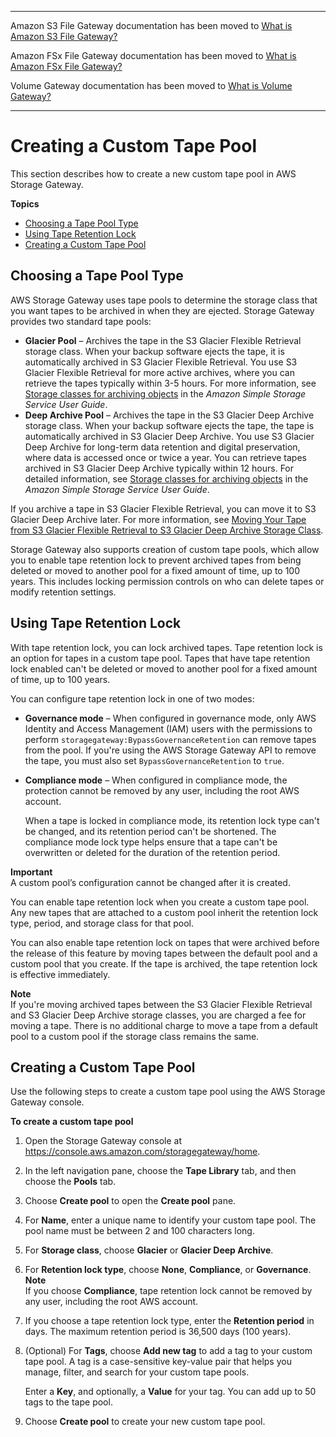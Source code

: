 --------

Amazon S3 File Gateway documentation has been moved to [What is Amazon S3 File Gateway?](https://docs.aws.amazon.com/filegateway/latest/files3/WhatIsStorageGateway.html)

Amazon FSx File Gateway documentation has been moved to [What is Amazon FSx File Gateway?](https://docs.aws.amazon.com/filegateway/latest/filefsxw/WhatIsStorageGateway.html)

Volume Gateway documentation has been moved to [What is Volume Gateway?](https://docs.aws.amazon.com/storagegateway/latest/vgw/WhatIsStorageGateway.html)

--------

# Creating a Custom Tape Pool<a name="CreatingCustomTapePool"></a>

This section describes how to create a new custom tape pool in AWS Storage Gateway\. 

**Topics**
+ [Choosing a Tape Pool Type](#ChoosingTapePoolType)
+ [Using Tape Retention Lock](#TapeRetentionLock)
+ [Creating a Custom Tape Pool](#CreatingCustomTapePools)

## Choosing a Tape Pool Type<a name="ChoosingTapePoolType"></a>

AWS Storage Gateway uses tape pools to determine the storage class that you want tapes to be archived in when they are ejected\. Storage Gateway provides two standard tape pools:
+ **Glacier Pool** – Archives the tape in the S3 Glacier Flexible Retrieval storage class\. When your backup software ejects the tape, it is automatically archived in S3 Glacier Flexible Retrieval\. You use S3 Glacier Flexible Retrieval for more active archives, where you can retrieve the tapes typically within 3\-5 hours\. For more information, see [Storage classes for archiving objects](https://docs.aws.amazon.com/AmazonS3/latest/dev/storage-class-intro.html#sc-glacier) in the *Amazon Simple Storage Service User Guide*\. 
+ **Deep Archive Pool** – Archives the tape in the S3 Glacier Deep Archive storage class\. When your backup software ejects the tape, the tape is automatically archived in S3 Glacier Deep Archive\. You use S3 Glacier Deep Archive for long\-term data retention and digital preservation, where data is accessed once or twice a year\. You can retrieve tapes archived in S3 Glacier Deep Archive typically within 12 hours\. For detailed information, see [Storage classes for archiving objects](https://docs.aws.amazon.com/AmazonS3/latest/dev/storage-class-intro.html#sc-glacier) in the *Amazon Simple Storage Service User Guide*\.

If you archive a tape in S3 Glacier Flexible Retrieval, you can move it to S3 Glacier Deep Archive later\. For more information, see [Moving Your Tape from S3 Glacier Flexible Retrieval to S3 Glacier Deep Archive Storage Class](moving-tapes-vtl.md)\.

Storage Gateway also supports creation of custom tape pools, which allow you to enable tape retention lock to prevent archived tapes from being deleted or moved to another pool for a fixed amount of time, up to 100 years\. This includes locking permission controls on who can delete tapes or modify retention settings\.

## Using Tape Retention Lock<a name="TapeRetentionLock"></a>

With tape retention lock, you can lock archived tapes\. Tape retention lock is an option for tapes in a custom tape pool\. Tapes that have tape retention lock enabled can't be deleted or moved to another pool for a fixed amount of time, up to 100 years\.

You can configure tape retention lock in one of two modes:
+ **Governance mode** – When configured in governance mode, only AWS Identity and Access Management \(IAM\) users with the permissions to perform `storagegateway:BypassGovernanceRetention` can remove tapes from the pool\. If you're using the AWS Storage Gateway API to remove the tape, you must also set `BypassGovernanceRetention` to `true`\.
+ **Compliance mode** – When configured in compliance mode, the protection cannot be removed by any user, including the root AWS account\. 

  When a tape is locked in compliance mode, its retention lock type can't be changed, and its retention period can't be shortened\. The compliance mode lock type helps ensure that a tape can't be overwritten or deleted for the duration of the retention period\.

**Important**  
A custom pool’s configuration cannot be changed after it is created\.

You can enable tape retention lock when you create a custom tape pool\. Any new tapes that are attached to a custom pool inherit the retention lock type, period, and storage class for that pool\.

You can also enable tape retention lock on tapes that were archived before the release of this feature by moving tapes between the default pool and a custom pool that you create\. If the tape is archived, the tape retention lock is effective immediately\.

**Note**  
If you're moving archived tapes between the S3 Glacier Flexible Retrieval and S3 Glacier Deep Archive storage classes, you are charged a fee for moving a tape\. There is no additional charge to move a tape from a default pool to a custom pool if the storage class remains the same\.

## Creating a Custom Tape Pool<a name="CreatingCustomTapePools"></a>

Use the following steps to create a custom tape pool using the AWS Storage Gateway console\. 

**To create a custom tape pool**

1. Open the Storage Gateway console at [https://console\.aws\.amazon\.com/storagegateway/home](https://console.aws.amazon.com/storagegateway/)\.

1. In the left navigation pane, choose the **Tape Library** tab, and then choose the **Pools** tab\.

1. Choose **Create pool** to open the **Create pool** pane\.

1. For **Name**, enter a unique name to identify your custom tape pool\. The pool name must be between 2 and 100 characters long\.

1. For **Storage class**, choose **Glacier** or **Glacier Deep Archive**\.

1. For **Retention lock type**, choose **None**, **Compliance**, or **Governance**\.
**Note**  
If you choose **Compliance**, tape retention lock cannot be removed by any user, including the root AWS account\.

1. If you choose a tape retention lock type, enter the **Retention period** in days\. The maximum retention period is 36,500 days \(100 years\)\.

1. \(Optional\) For **Tags**, choose **Add new tag** to add a tag to your custom tape pool\. A tag is a case\-sensitive key\-value pair that helps you manage, filter, and search for your custom tape pools\. 

   Enter a **Key**, and optionally, a **Value** for your tag\. You can add up to 50 tags to the tape pool\. 

1. Choose **Create pool** to create your new custom tape pool\.